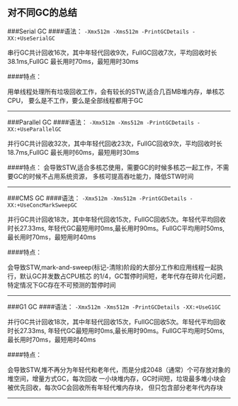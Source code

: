 ## 对不同GC的总结


###Serial GC
####语法：
`
-Xmx512m -Xms512m -PrintGCDetails -XX:+UseSerialGC
`

串行GC共计回收16次，其中年轻代回收9次，FullGC回收7次，平均回收时长38.1ms,FullGC
最长用时70ms，最短用时30ms

####特点：

用单线程处理所有垃圾回收工作，会有较长的STW,适合几百MB堆内存，单核芯CPU，
要么是不工作，要么是全部线程都用于GC

----

###Parallel GC
####语法：
`
-Xmx512m -Xms512m -PrintGCDetails -XX:+UseParallelGC
`

并行GC共计回收32次，其中年轻代回收23次，FullGC回收9次，平均回收时长18.7ms,FullGC
最长用时60ms，最短用时30ms

####特点：
会导致STW,适合多核芯使用，需要GC的时候多核芯一起工作，不需要GC的时候不占用系统资源，
多核可提高吞吐能力，降低STW时间

----
###CMS GC
####语法：
`
-Xmx512m -Xms512m -PrintGCDetails -XX:+UseConcMarkSweepGC
`

并行GC共计回收18次，其中年轻代回收15次，FullGC回收5次。年轻代平均回收时长27.33ms,
年轻代GC最短用时0ms,最长用时90ms。FullGC平均用时50ms, 最长用时70ms，最短用时40ms

####特点：

会导致STW,mark-and-sweep(标记-清除)阶段的大部分工作和应用线程一起执行，默认GC并发数占CPU核芯
的1/4，GC暂停时间短，老年代存在碎片化问题，特定情况下GC存在不可预测的暂停时间

----
###G1 GC
####语法：
`
-Xmx512m -Xms512m -PrintGCDetails -XX:+UseG1GC
`

并行GC共计回收18次，其中年轻代回收15次，FullGC回收5次。年轻代平均回收时长27.33ms,
年轻代GC最短用时0ms,最长用时90ms。FullGC平均用时50ms, 最长用时70ms，最短用时40ms

####特点：

会导致STW,堆不再分为年轻代和老年代，而是分成2048（通常）个可存放对象的堆空间，增量方式GC，每次回收
一小块堆内存，GC时间短，垃圾最多堆小块会被优先回收，每次GC会回收所有年轻代堆内存块，
但只包含部分老年代内存块

----





